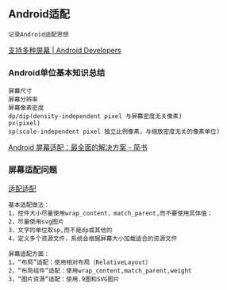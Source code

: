 ## Android适配
	记录Android适配思想

[支持多种屏幕 \| Android Developers](https://developer.android.com/guide/practices/screens_support.html?hl=zh-cn)

### Android单位基本知识总结

	屏幕尺寸
	屏幕分辨率
	屏幕像素密度
	dp/dip(density-independent pixel 与屏幕密度无关像素)
	px(pixel)
	sp(scale-independent pixel 独立比例像素，与缩放密度无关的像素单位)

[Android 屏幕适配：最全面的解决方案 \- 简书](http://www.jianshu.com/p/ec5a1a30694b)

### 屏幕适配问题

[适配适配](http://blog.csdn.net/lmj623565791/article/details/49990941)
	
	基本适配做法：
	1，控件大小尽量使用wrap_content，match_parent,而不要使用具体值；
	2，尽量使用svg图片
	3，文字的单位取sp,而不是dp或其他的
	4，定义多个资源文件，系统会根据屏幕大小加载适合的资源文件

	屏幕适配方面：
	1，“布局”适配：使用相对布局（RelativeLayout）
	2，“布局组件”适配：使用wrap_content,match_parent,weight
	3，“图片资源”适配：使用.9图和SVG图片